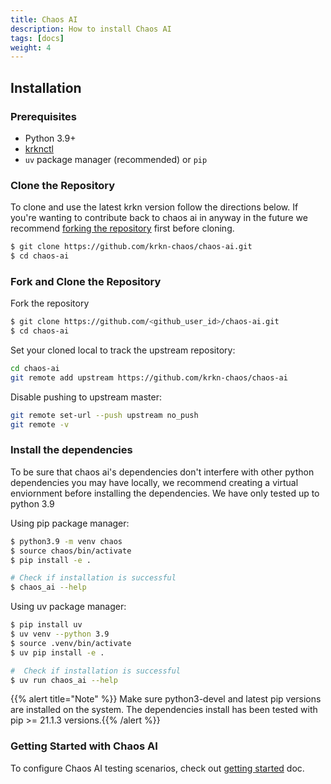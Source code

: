 ```yaml
---
title: Chaos AI
description: How to install Chaos AI
tags: [docs]
weight: 4
---
```



## Installation

### Prerequisites

- Python 3.9+
- [krknctl](/docs/installation/krknctl.md)
- `uv` package manager (recommended) or `pip`

### Clone the Repository

To clone and use the latest krkn version follow the directions below. If you're wanting to contribute back to chaos ai in anyway in the future we recommend [forking the repository](#fork-and-clone-the-repository) first before cloning. 

```bash
$ git clone https://github.com/krkn-chaos/chaos-ai.git
$ cd chaos-ai 
```

### Fork and Clone the Repository
Fork the repository 
```bash
$ git clone https://github.com/<github_user_id>/chaos-ai.git
$ cd chaos-ai 
```

Set your cloned local to track the upstream repository:
```bash
cd chaos-ai
git remote add upstream https://github.com/krkn-chaos/chaos-ai
```

Disable pushing to upstream master:

```bash
git remote set-url --push upstream no_push
git remote -v
```


### Install the dependencies

To be sure that chaos ai's dependencies don't interfere with other python dependencies you may have locally, we recommend creating a virtual enviornment before installing the dependencies. We have only tested up to python 3.9

Using pip package manager:

```bash
$ python3.9 -m venv chaos
$ source chaos/bin/activate
$ pip install -e .

# Check if installation is successful
$ chaos_ai --help
```

Using uv package manager:
```bash
$ pip install uv
$ uv venv --python 3.9
$ source .venv/bin/activate
$ uv pip install -e .

#  Check if installation is successful
$ uv run chaos_ai --help
```

{{% alert title="Note" %}} Make sure python3-devel and latest pip versions are installed on the system. The dependencies install has been tested with pip >= 21.1.3 versions.{{% /alert %}}

### Getting Started with Chaos AI

To configure Chaos AI testing scenarios, check out [getting started](../getting-started/getting-started-chaos-ai.md) doc.

